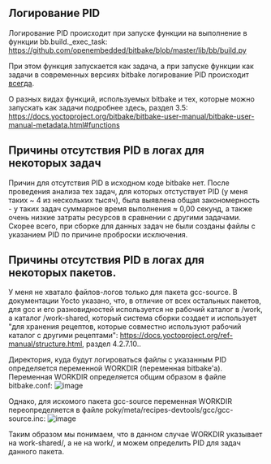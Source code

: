 ## Логирование PID

Логирование PID происходит при запуске функции на выполнение в функции bb.build._exec_task: https://github.com/openembedded/bitbake/blob/master/lib/bb/build.py

При этом функция запускается как задача, а при запуске функции как задачи в современных версиях bitbake логирование PID происходит <u>всегда</u>.

О разных видах функций, используемых bitbake и тех, которые можно запускать как задачи подробнее здесь, раздел 3.5: https://docs.yoctoproject.org/bitbake/bitbake-user-manual/bitbake-user-manual-metadata.html#functions

## Причины отсутствия PID в логах для некоторых задач
Причин для отсутствия PID в исходном коде bitbake нет. После проведения анализа тех задач, для которых отстуствует PID (у меня таких ~ 4 из нескольких тысяч), была выявлена общая закономерность - у таких задач суммарное время выполнения ≈ 0,00 секунд, а также очень низкие затраты ресурсов в сравнении с другими задачами. Скорее всего, при сборке для данных задач не были созданы файлы с указанием PID по причине проброски исключения.

## Причины отсутствия PID в логах для некоторых пакетов.
У меня не хватало файлов-логов только для пакета gcc-source.
В документации Yocto указано, что, в отличие от всех остальных пакетов, для gcc и его разновидностей используется не рабочий каталог в /work, а каталог /work-shared, который система сборки создает и использует "для хранения рецептов, которые совместно используют рабочий каталог с другими рецептами": https://docs.yoctoproject.org/ref-manual/structure.html, раздел 4.2.7.10..

Директория, куда будут логироваться файлы с указанным PID определяется переменной WORKDIR (переменная bitbake'a). Переменная WORKDIR определяется общим образом в файле bitbake.conf:
![image](https://github.com/moevm/os_profiling/assets/90854310/367a0f75-7448-4d3b-bee8-9f042e8b9d33)

Однако, для искомого пакета gcc-source переменная WORKDIR переопределяется в файле poky/meta/recipes-devtools/gcc/gcc-source.inc:
![image](https://github.com/moevm/os_profiling/assets/90854310/1d11c3dd-6af9-41ac-af28-a7973a2fb059)

Таким образом мы понимаем, что в данном случае WORKDIR указывает на work-shared/, а не на work/,  и можем определить PID для задач данного пакета.
